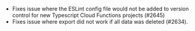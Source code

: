 - Fixes issue where the ESLint config file would not be added to version control for new Typescript Cloud Functions projects (#2645)
- Fixes issue where export did not work if all data was deleted (#2634).
